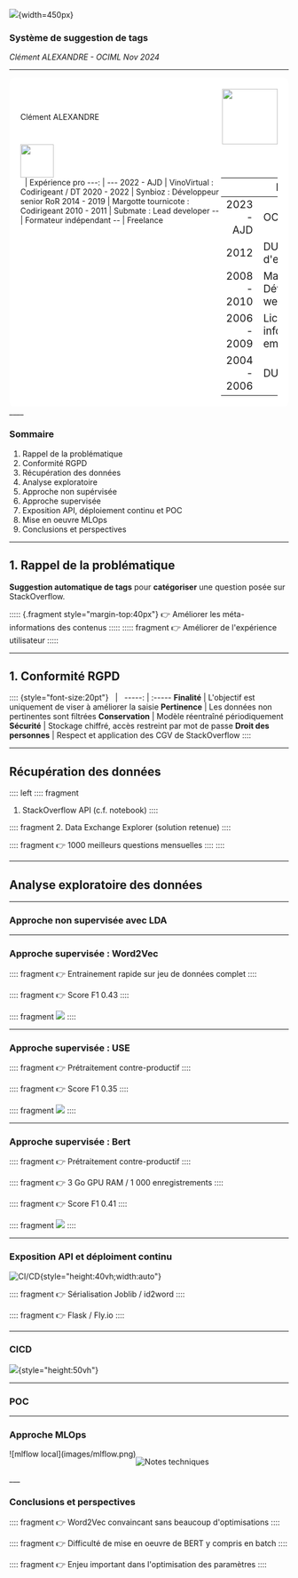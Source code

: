 <!-- pandoc -t revealjs -s presentation.md -o presentation.html -V theme=solarized -->

![](./images/stackoverflow.png){width=450px}

### Système de suggestion de tags

_Clément ALEXANDRE - OCIML Nov 2024_

____

<style>
  .cv p, .cv img{
    margin:0
  }
  .cv table{
    font-size: 14pt;
    display: inline;
    margin:0;
    margin-right:20px;
    margin-bottom:20px;
  }
  .cv table:last-child{
    margin-right:0;
  }

  </style>

<div class="cv" style="background-color:white;padding-left:20px;padding-right:20px;padding-top:20px;border-radius:10px;">
<div style="display:flex;justify-content:space-between;align-items:center;">
<div>Clément ALEXANDRE</div>
<img src="./images/clément.png" height="100px">
</div>
<img src="./images/stack.png" height="60px" />

<div style="display:inline-flex;align-items: start;margin-left:auto; margin-right:auto;">
&nbsp;  | Expérience pro
---: | ---
2022 - AJD | VinoVirtual : Codirigeant / DT
2020 - 2022 | Synbioz : Développeur senior RoR
2014 - 2019 | Margotte tournicote : Codirigeant
2010 - 2011 | Submate : Lead developer
-- | Formateur indépendant
-- | Freelance

&nbsp;  | Formation
---: | ---
2023 - AJD | OC IML
2012 | DU Création d'entreprise
2008 - 2010 | Master Développement web
2006 - 2009 | Licence pro informatique embarquée
2004 - 2006 | DUT GEII
</div>
</div>
____

### Sommaire

1. Rappel de la problématique
1. Conformité RGPD
1. Récupération des données
1. Analyse exploratoire
1. Approche non supérvisée
1. Approche supervisée
1. Exposition API, déploiement continu et POC
1. Mise en oeuvre MLOps
1. Conclusions et perspectives

____

## 1. Rappel de la problématique

**Suggestion automatique de tags** pour **catégoriser** une question posée sur StackOverflow.

::::: {.fragment style="margin-top:40px"}
👉 Améliorer les méta-informations des contenus
:::::
::::: fragment
👉 Améliorer de l'expérience utilisateur
:::::
____

## 1. Conformité RGPD

:::: {style="font-size:20pt"}
&nbsp; | &nbsp;
-----: | :-----
**Finalité** | L'objectif est uniquement de viser à améliorer la  saisie
**Pertinence** | Les données non pertinentes sont filtrées
**Conservation** | Modèle réentraîné périodiquement
**Sécurité**	| Stockage chiffré, accès restreint par mot de passe
**Droit des personnes** | Respect et application des CGV de StackOverflow
::::

____


## Récupération des données

<style>
.left *{
  margin-left:5vw!important;
  text-align:left!important;
}
</style>

:::: left
:::: fragment
1. StackOverflow API (c.f. notebook)
::::

:::: fragment
2. Data Exchange Explorer (solution retenue)
::::

:::: fragment
👉 1000 meilleurs questions mensuelles
::::
::::
___


## Analyse exploratoire des données



___

### Approche non supervisée avec LDA


___

### Approche supervisée : Word2Vec

:::: fragment
👉 Entrainement rapide sur jeu de données complet
::::

:::: fragment
👉 Score F1 0.43
::::

:::: fragment
![](images/word2vec.png)
::::

___

### Approche supervisée : USE

:::: fragment
👉 Prétraitement contre-productif
::::

:::: fragment
👉 Score F1 0.35
::::

:::: fragment
![](images/use.png)
::::

___

### Approche supervisée : Bert

:::: fragment
👉 Prétraitement contre-productif
::::

:::: fragment
👉 3 Go GPU RAM / 1 000 enregistrements
::::

:::: fragment
👉 Score F1 0.41
::::

:::: fragment
![](images/bert.png)
::::

___

### Exposition API et déploiment continu

![CI/CD](images/cicd.png){style="height:40vh;width:auto"}


:::: fragment
👉 Sérialisation Joblib / id2word
::::

:::: fragment
👉 Flask / Fly.io
::::


___


### CICD

<!-- 
```mermaid
sequenceDiagram
    Local->>+GHAction: Push

    GHAction->>GHAction: Train
    GHAction->>GHAction: Test (w/ artifacts)
    GHAction->>+Fly: Deploy
    GHAction->>Fly Image builder: Send context (w/ artifacts)
    Fly Image builder->Fly Image builder: Build and host docker image
    Fly Image builder-/->Fly: pull image
```
-->

![](images/mermaid.png){style="height:50vh"}
___


### POC




____

### Approche MLOps

<div style="display:flex">
![mlflow local](images/mlflow.png)

![Notes techniques](images/mlops_pdf.png)
</div>
___

### Conclusions et perspectives

:::: fragment
👉 Word2Vec convaincant sans beaucoup d'optimisations
::::

:::: fragment
👉 Difficulté de mise en oeuvre de BERT y compris en batch
::::

:::: fragment
👉 Enjeu important dans l'optimisation des paramètres
::::

